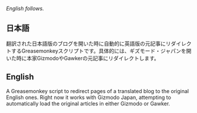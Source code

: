 _English follows._
## 日本語
翻訳された日本語版のブログを開いた時に自動的に英語版の元記事にリダイレクトするGreasemonkeyスクリプトです。具体的には、ギズモード・ジャパンを開いた時に本家GizmodoやGawkerの元記事にリダイレクトします。

## English
A Greasemonkey script to redirect pages of a translated blog to the original English ones. Right now it works with Gizmodo Japan, attempting to automatically load the original articles in either Gizmodo or Gawker.
